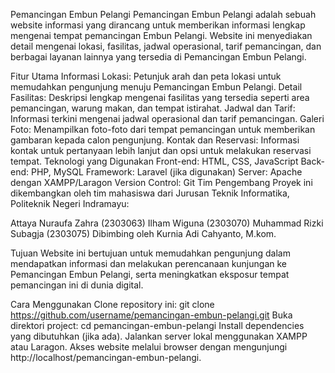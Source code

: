 Pemancingan Embun Pelangi
Pemancingan Embun Pelangi adalah sebuah website informasi yang dirancang untuk memberikan informasi lengkap mengenai tempat pemancingan Embun Pelangi. Website ini menyediakan detail mengenai lokasi, fasilitas, jadwal operasional, tarif pemancingan, dan berbagai layanan lainnya yang tersedia di Pemancingan Embun Pelangi.

Fitur Utama
Informasi Lokasi: Petunjuk arah dan peta lokasi untuk memudahkan pengunjung menuju Pemancingan Embun Pelangi.
Detail Fasilitas: Deskripsi lengkap mengenai fasilitas yang tersedia seperti area pemancingan, warung makan, dan tempat istirahat.
Jadwal dan Tarif: Informasi terkini mengenai jadwal operasional dan tarif pemancingan.
Galeri Foto: Menampilkan foto-foto dari tempat pemancingan untuk memberikan gambaran kepada calon pengunjung.
Kontak dan Reservasi: Informasi kontak untuk pertanyaan lebih lanjut dan opsi untuk melakukan reservasi tempat.
Teknologi yang Digunakan
Front-end: HTML, CSS, JavaScript
Back-end: PHP, MySQL
Framework: Laravel (jika digunakan)
Server: Apache dengan XAMPP/Laragon
Version Control: Git
Tim Pengembang
Proyek ini dikembangkan oleh tim mahasiswa dari Jurusan Teknik Informatika, Politeknik Negeri Indramayu:

Attaya Nuraufa Zahra (2303063)
Ilham Wiguna (2303070)
Muhammad Rizki Subagja (2303075)
Dibimbing oleh Kurnia Adi Cahyanto, M.kom.

Tujuan
Website ini bertujuan untuk memudahkan pengunjung dalam mendapatkan informasi dan melakukan perencanaan kunjungan ke Pemancingan Embun Pelangi, serta meningkatkan eksposur tempat pemancingan ini di dunia digital.

Cara Menggunakan
Clone repository ini: git clone https://github.com/username/pemancingan-embun-pelangi.git
Buka direktori project: cd pemancingan-embun-pelangi
Install dependencies yang dibutuhkan (jika ada).
Jalankan server lokal menggunakan XAMPP atau Laragon.
Akses website melalui browser dengan mengunjungi http://localhost/pemancingan-embun-pelangi.
